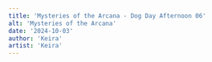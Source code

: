 ```yaml
---
title: 'Mysteries of the Arcana - Dog Day Afternoon 06'
alt: 'Mysteries of the Arcana'
date: '2024-10-03'
author: 'Keira'
artist: 'Keira'
---
```

